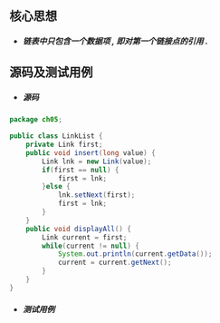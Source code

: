## 核心思想

* ##### 链表中只包含一个数据项 , 即对第一个链接点的引用 .

## 源码及测试用例

* ##### 源码

```java
package ch05;

public class LinkList {
	private Link first;
	public void insert(long value) {
		Link lnk = new Link(value);
		if(first == null) {
			first = lnk;
		}else {
			lnk.setNext(first);
			first = lnk;
		}
	}
	public void displayAll() {
		Link current = first;
		while(current != null) {
			System.out.println(current.getData());
			current = current.getNext();
		}
	}
}
```

* ##### 测试用例



